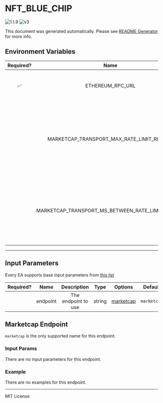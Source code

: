 # NFT_BLUE_CHIP

![1.1.9](https://img.shields.io/github/package-json/v/smartcontractkit/external-adapters-js?filename=packages/sources/nft-blue-chip/package.json) ![v3](https://img.shields.io/badge/framework%20version-v3-blueviolet)

This document was generated automatically. Please see [README Generator](../../scripts#readme-generator) for more info.

## Environment Variables

| Required? |                       Name                        |                                                    Description                                                    |  Type  | Options | Default |
| :-------: | :-----------------------------------------------: | :---------------------------------------------------------------------------------------------------------------: | :----: | :-----: | :-----: |
|    ✅     |                 ETHEREUM_RPC_URL                  |                                        RPC URL to an Ethereum mainnet node                                        | string |         |         |
|           |    MARKETCAP_TRANSPORT_MAX_RATE_LIMIT_RETRIES     | Maximum amount of times the Marketcap Transport will attempt to set up a request when blocked by the rate limiter | number |         |   `3`   |
|           | MARKETCAP_TRANSPORT_MS_BETWEEN_RATE_LIMIT_RETRIES |           Time that the Marketcap Transport will wait between retries when blocked by the rate limiter            | number |         |  `400`  |

---

## Input Parameters

Every EA supports base input parameters from [this list](https://github.com/smartcontractkit/ea-framework-js/blob/main/src/config/index.ts)

| Required? |   Name   |     Description     |  Type  |             Options              |   Default   |
| :-------: | :------: | :-----------------: | :----: | :------------------------------: | :---------: |
|           | endpoint | The endpoint to use | string | [marketcap](#marketcap-endpoint) | `marketcap` |

## Marketcap Endpoint

`marketcap` is the only supported name for this endpoint.

### Input Params

There are no input parameters for this endpoint.

### Example

There are no examples for this endpoint.

---

MIT License

